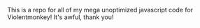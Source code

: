 This is a repo for all of my mega unoptimized javascript code for Violentmonkey! It's awful, thank you!
